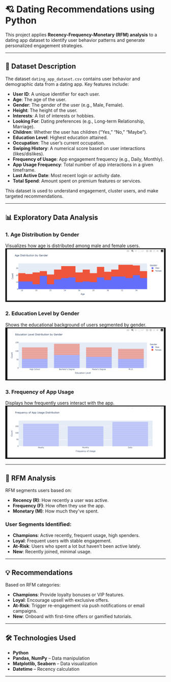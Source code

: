 # 💘 Dating Recommendations using Python

This project applies **Recency-Frequency-Monetary (RFM) analysis** to a dating app dataset to identify user behavior patterns and generate personalized engagement strategies.

---

## 📁 Dataset Description

The dataset `dating_app_dataset.csv` contains user behavior and demographic data from a dating app. Key features include:

- **User ID**: A unique identifier for each user.
- **Age**: The age of the user.
- **Gender**: The gender of the user (e.g., Male, Female).
- **Height**: The height of the user.
- **Interests**: A list of interests or hobbies.
- **Looking For**: Dating preferences (e.g., Long-term Relationship, Marriage).
- **Children**: Whether the user has children (“Yes,” “No,” “Maybe”).
- **Education Level**: Highest education attained.
- **Occupation**: The user’s current occupation.
- **Swiping History**: A numerical score based on user interactions (likes/dislikes).
- **Frequency of Usage**: App engagement frequency (e.g., Daily, Monthly).
- **App Usage Frequency**: Total number of app interactions in a given timeframe.
- **Last Active Date**: Most recent login or activity date.
- **Total Spend**: Amount spent on premium features or services.

This dataset is used to understand engagement, cluster users, and make targeted recommendations.

---

## 📊 Exploratory Data Analysis

### 1. Age Distribution by Gender  
Visualizes how age is distributed among male and female users.  
![Age Distribution by Gender](https://github.com/MohithKumar8897/Recency-Frequency-Monetary-RFM-analysis/raw/main/Dating%20Recommendations%20using%20Python/Age%20Distribution%20by%20gender.png)

### 2. Education Level by Gender  
Shows the educational background of users segmented by gender.  
![Education Level Distribution by Gender](https://github.com/MohithKumar8897/Recency-Frequency-Monetary-RFM-analysis/raw/main/Dating%20Recommendations%20using%20Python/Education%20Level%20Distribution%20by%20Gender.png)

### 3. Frequency of App Usage  
Displays how frequently users interact with the app.  
![Frequency of App Usage](https://github.com/MohithKumar8897/Recency-Frequency-Monetary-RFM-analysis/raw/main/Dating%20Recommendations%20using%20Python/Frequency%20of%20App%20Usage%20Distribution%20.png)

---

## 🧠 RFM Analysis

RFM segments users based on:

- **Recency (R)**: How recently a user was active.
- **Frequency (F)**: How often they use the app.
- **Monetary (M)**: How much they've spent.

### User Segments Identified:

- **Champions**: Active recently, frequent usage, high spenders.
- **Loyal**: Frequent users with stable engagement.
- **At-Risk**: Users who spent a lot but haven’t been active lately.
- **New**: Recently joined, minimal usage.

---

## 💡 Recommendations

Based on RFM categories:

- **Champions**: Provide loyalty bonuses or VIP features.
- **Loyal**: Encourage upsell with exclusive offers.
- **At-Risk**: Trigger re-engagement via push notifications or email campaigns.
- **New**: Onboard with first-time offers or gamified tutorials.

---

## 🛠️ Technologies Used

- **Python**
- **Pandas, NumPy** – Data manipulation
- **Matplotlib, Seaborn** – Data visualization
- **Datetime** – Recency calculation

---
